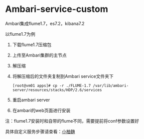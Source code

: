 # Ambari-service-custom
Ambari集成flume1.7，es7.2，kibana7.2

以flume1.7为例

1. 下载flume1.7压缩包
2. 上传至Ambari集群的主节点
3. 解压缩
4. 将解压缩后的文件夹复制到Ambari service文件夹下
    
    ```shell
    [root@vm01 apps]# cp -r ./FLUME-1.7 /var/lib/ambari-server/resources/stacks/HDP/2.6/services
    ```
5. 重启ambari server
6. 在ambari的web页面进行安装

注：flume1.7安装时和自带的flume不同，需要提前将conf参数设置好

具体自定义服务步骤请查看：[小柚麯]()
